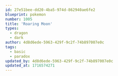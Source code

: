 ```yaml
---
id: 27e51bee-dd20-4ba5-974d-862940ae6fe2
blueprint: pokemon
number: 1005
title: 'Roaring Moon'
types:
  - dragon
  - dark
author: 4d8d6ede-5963-429f-9c2f-74b897007e0c
tags:
  - basic
  - paradox
updated_by: 4d8d6ede-5963-429f-9c2f-74b897007e0c
updated_at: 1716574271
---
```

